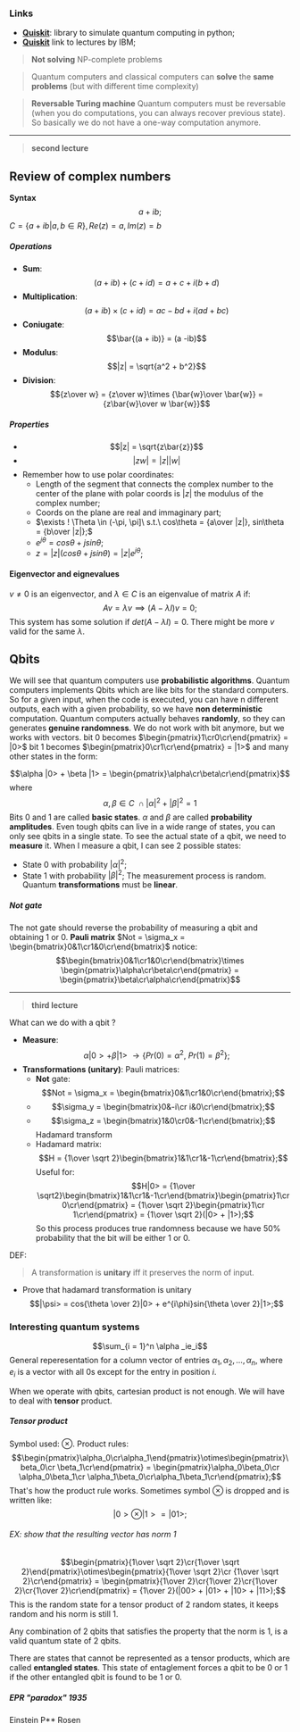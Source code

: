 ### Links
- [**Quiskit**](https://pypi.org/project/qiskit/): library to simulate quantum computing in python;
- [**Quiskit**](https://quantum.cloud.ibm.com/learning/en) link to lectures by IBM;

> **Not solving** NP-complete problems

> Quantum computers and classical computers can **solve** the **same problems** (but with different time complexity)


> **Reversable Turing machine**
   Quantum computers must be reversable (when you do computations, you can always recover previous state). So basically we do not have a one-way computation anymore.

---
> **second lecture**

## Review of complex numbers

**Syntax**
$$a + ib;$$
$C= \{a + ib| a,b \in R\}, Re(z) = a, Im(z) = b$

##### Operations

- **Sum**:
$$(a + ib) + (c + id) = a + c + i(b + d)$$
- **Multiplication**:
$$(a + ib)\times(c + id) = ac - bd + i(ad + bc)$$
- **Coniugate**:$$\bar{(a + ib)} = (a -ib)$$
- **Modulus**:$$|z| = \sqrt{a^2 + b^2}$$
- **Division**:$${z\over w} = {z\over w}\times {\bar{w}\over \bar{w}} = {z\bar{w}\over w \bar{w}}$$

##### Properties
- $$|z| = \sqrt{z\bar{z}}$$
- $$|zw| = |z||w|$$
- Remember how to use polar coordinates:
	- Length of the segment that connects the complex number to the center of the plane with polar coords is $|z|$ the modulus of the complex number;
	- Coords on the plane are real and immaginary part;
	- $\exists ! \Theta \in (-\pi, \pi]\ s.t.\ cos\theta = {a\over |z|}, sin\theta = {b\over |z|};$
	- $e^{j\theta} = cos\theta + jsin\theta$;
	- $z = |z|(cos\theta + jsin\theta) = |z|e^{j\theta}$;

#### Eigenvector and eignevalues
$v \neq 0$ is an eigenvector, and $\lambda \in C$ is an eigenvalue of matrix $A$ if:$$Av = \lambda v \implies (A - \lambda I)v = 0;$$
This system has some solution if $det(A-\lambda I) = 0$.
There might be more $v$ valid for the same $\lambda$.

## Qbits
We will see that quantum computers use **probabilistic algorithms**. Quantum computers implements Qbits which are like bits for the standard computers.
So for a given input, when the code is executed, you can have n different outputs, each with a given probability, so we have **non deterministic** computation.
Quantum computers actually behaves **randomly**, so they can generates **genuine randomness**.
We do not work with bit anymore, but we works with vectors.
bit $0$ becomes $\begin{pmatrix}1\cr0\cr\end{pmatrix} = |0>$
bit 1 becomes $\begin{pmatrix}0\cr1\cr\end{pmatrix} = |1>$
and many other states in the form:

$$\alpha |0> + \beta |1> = \begin{pmatrix}\alpha\cr\beta\cr\end{pmatrix}$$ where $$\alpha, \beta \in C\ \cap |\alpha|^2 + |\beta|^2 = 1$$
Bits 0 and 1 are called **basic states**.
$\alpha$ and $\beta$ are called **probability amplitudes**.
Even tough qbits can live in a wide range of states, you can only see qbits in a single state.
To see the actual state of a qbit, we need to **measure** it.
When I measure a qbit, I can see 2 possible states:
- State 0 with probability $|\alpha|^2$;
- State 1 with probability $|\beta|^2$;
The measurement process is random.
Quantum **transformations** must be **linear**.

##### Not gate
The not gate should reverse the probability of measuring a qbit and obtaining 1 or 0.
**Pauli matrix**
$Not = \sigma_x = \begin{bmatrix}0&1\cr1&0\cr\end{bmatrix}$
notice:$$\begin{bmatrix}0&1\cr1&0\cr\end{bmatrix}\times \begin{pmatrix}\alpha\cr\beta\cr\end{pmatrix} = \begin{pmatrix}\beta\cr\alpha\cr\end{pmatrix}$$

---

> **third lecture**

What can we do with a qbit ?
- **Measure**:$$\alpha |0> + \beta |1>\ \rightarrow \{Pr(0) = \alpha^2,\ Pr(1) = \beta ^2\};$$
- **Transformations (unitary)**: 
  Pauli matrices:
	- **Not** gate: $$Not = \sigma_x = \begin{bmatrix}0&1\cr1&0\cr\end{bmatrix};$$
	- $$\sigma_y = \begin{bmatrix}0&-i\cr i&0\cr\end{bmatrix};$$
	- $$\sigma_z = \begin{bmatrix}1&0\cr0&-1\cr\end{bmatrix};$$
	Hadamard transform
	- Hadamard matrix:$$H = {1\over \sqrt 2}\begin{bmatrix}1&1\cr1&-1\cr\end{bmatrix};$$
	Useful for:$$H|0> = {1\over \sqrt2}\begin{bmatrix}1&1\cr1&-1\cr\end{bmatrix}\begin{pmatrix}1\cr 0\cr\end{pmatrix} = {1\over \sqrt 2}\begin{pmatrix}1\cr 1\cr\end{pmatrix} = {1\over \sqrt 2}(|0> + |1>);$$
	So this process produces true randomness because we have 50% probability that the bit will be either 1 or 0.

DEF:
> A transformation is **unitary** iff it preserves the norm of input.

- Prove that hadamard transformation is unitary
$$|\psi> = cos{\theta \over 2}|0> + e^{i\phi}sin{\theta \over 2}|1>;$$
### Interesting quantum systems
$$\sum_{i = 1}^n \alpha _ie_i$$
General reperesentation for a column vector of entries $\alpha_1, \alpha_2, ..., \alpha _n$, where $e_i$ is a vector with all 0s except for the entry in position $i$.

When we operate with qbits, cartesian product is not enough. We will have to deal with **tensor** product.

##### Tensor product 
Symbol used: $\otimes$. Product rules:$$\begin{pmatrix}\alpha_0\cr\alpha_1\end{pmatrix}\otimes\begin{pmatrix}\beta_0\cr \beta_1\cr\end{pmatrix} = \begin{pmatrix}\alpha_0\beta_0\cr \alpha_0\beta_1\cr \alpha_1\beta_0\cr\alpha_1\beta_1\cr\end{pmatrix};$$
That's how the product rule works.
Sometimes symbol $\otimes$ is dropped and is written like:$$|0>\otimes|1> = |01>;$$
###### EX: show that the resulting vector has norm 1
$$\begin{pmatrix}{1\over \sqrt 2}\cr{1\over \sqrt 2}\end{pmatrix}\otimes\begin{pmatrix}{1\over \sqrt 2}\cr {1\over \sqrt 2}\cr\end{pmatrix} = \begin{pmatrix}{1\over 2}\cr{1\over  2}\cr{1\over 2}\cr{1\over 2}\cr\end{pmatrix} = {1\over 2}(|00> + |01> + |10> + |11>);$$
This is the random state for a tensor product of 2 random states, it keeps random and his norm is still 1.

Any combination of 2 qbits that satisfies the property that the norm is 1, is a valid quantum state of 2 qbits.

There are states that cannot be represented as a tensor products, which are called **entangled states**. This state of entaglement forces a qbit to be 0 or 1 if the other entangled qbit is found to be 1 or 0.

##### EPR "paradox" 1935
Einstein P** Rosen

